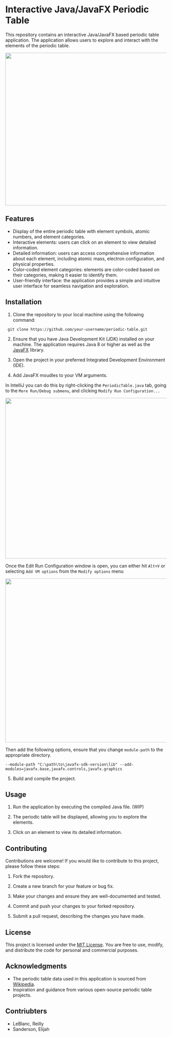 # Interactive Java/JavaFX Periodic Table

This repository contains an interactive Java/JavaFX based periodic table application. The application allows users to explore and interact with the elements of the periodic table.

<p align="center">
  <img width="800" height="475" src="https://i.imgur.com/Y8KxuXn.png">
</p>

## Features

- Display of the entire periodic table with element symbols, atomic numbers, and element categories.
- Interactive elements: users can click on an element to view detailed information.
- Detailed information: users can access comprehensive information about each element, including atomic mass, electron configuration, and physical properties.
- Color-coded element categories: elements are color-coded based on their categories, making it easier to identify them.
- User-friendly interface: the application provides a simple and intuitive user interface for seamless navigation and exploration.

## Installation

1. Clone the repository to your local machine using the following command:

```GIT 
 git clone https://github.com/your-username/periodic-table.git
```

2. Ensure that you have Java Development Kit (JDK) installed on your machine. The application requires Java 8 or higher as well as the [JavaFX](https://openjfx.io/) library. 

3. Open the project in your preferred Integrated Development Environment (IDE).

4. Add JavaFX moudles to your VM arguments.   

In IntelliJ you can do this by right-clicking the ``PeriodicTable.java`` tab, going to the ``More Run/Debug submenu``, and clicking ``Modify Run Configuration...``

<p align="center">
  <img width="800" height="500" src="https://i.imgur.com/NjV9q9g.png">
</p>

Once the Edit Run Configuration window is open, you can either hit ``Alt+V`` or selecting ``Add VM options`` from the ``Modify options`` menu

<p align="center">
  <img width="800" height="510" src="https://i.imgur.com/xbDixtd.png">
</p>

Then add the following options, ensure that you change ``module-path`` to the appropriate directory.

```
--module-path "C:\path\to\javafx-sdk-version\lib" --add-modules=javafx.base,javafx.controls,javafx.graphics
```

5. Build and compile the project.

## Usage

1. Run the application by executing the compiled Java file. (WIP)

2. The periodic table will be displayed, allowing you to explore the elements.

3. Click on an element to view its detailed information.

## Contributing

Contributions are welcome! If you would like to contribute to this project, please follow these steps:

1. Fork the repository.

2. Create a new branch for your feature or bug fix.

3. Make your changes and ensure they are well-documented and tested.

4. Commit and push your changes to your forked repository.

5. Submit a pull request, describing the changes you have made.

## License

This project is licensed under the [MIT License](LICENSE). You are free to use, modify, and distribute the code for personal and commercial purposes.

## Acknowledgments

- The periodic table data used in this application is sourced from [Wikipedia](https://www.wikipedia.org/).
- Inspiration and guidance from various open-source periodic table projects.

## Contriubters

- LeBlanc, Reilly
- Sanderson, Elijah
